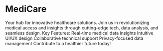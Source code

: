 # MediCare
Your hub for innovative healthcare solutions. Join us in revolutionizing medical access and insights through cutting-edge tech, data analysis, and seamless design.  Key Features:  Real-time medical data insights Intuitive UI/UX design Collaborative technical support Privacy-focused data management Contribute to a healthier future today!
